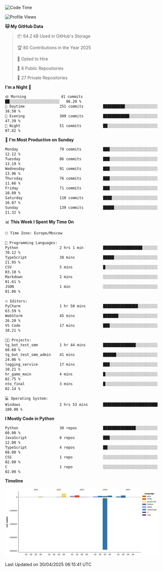 <!--START_SECTION:waka-->
![Code Time](http://img.shields.io/badge/Code%20Time-661%20hrs%2056%20mins-blue)

![Profile Views](http://img.shields.io/badge/Profile%20Views-0-blue)

**🐱 My GitHub Data** 

> 📦 64.2 kB Used in GitHub's Storage 
 > 
> 🏆 80 Contributions in the Year 2025
 > 
> 💼 Opted to Hire
 > 
> 📜 8 Public Repositories 
 > 
> 🔑 27 Private Repositories 
 > 
**I'm a Night 🦉** 

```text
🌞 Morning                41 commits          ██░░░░░░░░░░░░░░░░░░░░░░░   06.29 % 
🌆 Daytime                251 commits         ██████████░░░░░░░░░░░░░░░   38.50 % 
🌃 Evening                309 commits         ████████████░░░░░░░░░░░░░   47.39 % 
🌙 Night                  51 commits          ██░░░░░░░░░░░░░░░░░░░░░░░   07.82 % 
```
📅 **I'm Most Productive on Sunday** 

```text
Monday                   79 commits          ███░░░░░░░░░░░░░░░░░░░░░░   12.12 % 
Tuesday                  86 commits          ███░░░░░░░░░░░░░░░░░░░░░░   13.19 % 
Wednesday                91 commits          ███░░░░░░░░░░░░░░░░░░░░░░   13.96 % 
Thursday                 76 commits          ███░░░░░░░░░░░░░░░░░░░░░░   11.66 % 
Friday                   71 commits          ███░░░░░░░░░░░░░░░░░░░░░░   10.89 % 
Saturday                 110 commits         ████░░░░░░░░░░░░░░░░░░░░░   16.87 % 
Sunday                   139 commits         █████░░░░░░░░░░░░░░░░░░░░   21.32 % 
```


📊 **This Week I Spent My Time On** 

```text
🕑︎ Time Zone: Europe/Moscow

💬 Programming Languages: 
Python                   2 hrs 1 min         ██████████████████░░░░░░░   70.12 % 
TypeScript               38 mins             █████░░░░░░░░░░░░░░░░░░░░   21.95 % 
CSV                      5 mins              █░░░░░░░░░░░░░░░░░░░░░░░░   03.10 % 
Markdown                 2 mins              ░░░░░░░░░░░░░░░░░░░░░░░░░   01.61 % 
JSON                     1 min               ░░░░░░░░░░░░░░░░░░░░░░░░░   01.06 % 

🔥 Editors: 
PyCharm                  1 hr 50 mins        ████████████████░░░░░░░░░   63.59 % 
WebStorm                 45 mins             ███████░░░░░░░░░░░░░░░░░░   26.20 % 
VS Code                  17 mins             ███░░░░░░░░░░░░░░░░░░░░░░   10.21 % 

🐱‍💻 Projects: 
tg_bot_test_smm          1 hr 44 mins        ███████████████░░░░░░░░░░   60.60 % 
tg_bot_test_smm_admin    41 mins             ██████░░░░░░░░░░░░░░░░░░░   24.06 % 
logging_service          17 mins             ███░░░░░░░░░░░░░░░░░░░░░░   10.21 % 
hr_game_main             4 mins              █░░░░░░░░░░░░░░░░░░░░░░░░   02.75 % 
nto_final                3 mins              █░░░░░░░░░░░░░░░░░░░░░░░░   02.14 % 

💻 Operating System: 
Windows                  2 hrs 53 mins       █████████████████████████   100.00 % 
```

**I Mostly Code in Python** 

```text
Python                   30 repos            ███████████████░░░░░░░░░░   60.00 % 
JavaScript               6 repos             ███░░░░░░░░░░░░░░░░░░░░░░   12.00 % 
TypeScript               4 repos             ██░░░░░░░░░░░░░░░░░░░░░░░   08.00 % 
CSS                      1 repo              ░░░░░░░░░░░░░░░░░░░░░░░░░   02.00 % 
C                        1 repo              ░░░░░░░░░░░░░░░░░░░░░░░░░   02.00 % 
```



**Timeline**

![Lines of Code chart](https://raw.githubusercontent.com/adlemx/adlemx/main/assets/bar_graph.png)


 Last Updated on 30/04/2025 06:15:41 UTC
<!--END_SECTION:waka-->

